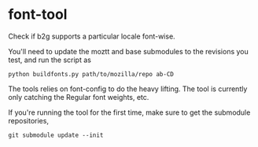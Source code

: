font-tool
=========

Check if b2g supports a particular locale font-wise.

You'll need to update the moztt and base submodules to the revisions you test, and run the script as

    python buildfonts.py path/to/mozilla/repo ab-CD

The tools relies on font-config to do the heavy lifting.
The tool is currently only catching the Regular font weights, etc.

If you're running the tool for the first time, make sure to get the submodule repositories,

    git submodule update --init
